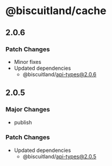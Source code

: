 # @biscuitland/cache

## 2.0.6

### Patch Changes

- Minor fixes
- Updated dependencies
  - @biscuitland/api-types@2.0.6

## 2.0.5

### Major Changes

- publish

### Patch Changes

- Updated dependencies
  - @biscuitland/api-types@2.0.5
